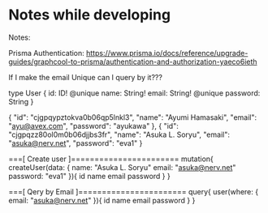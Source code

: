 # Notes while developing

Notes: 



Prisma Authentication:
https://www.prisma.io/docs/reference/upgrade-guides/graphcool-to-prisma/authentication-and-authorization-yaeco6ieth



If I make the email Unique can I query by it???





type User {
  id: ID! @unique
  name: String!
  email: String! @unique
  password: String
}



{
    "id": "cjgpqypztokva0b06qp5lnkl3",
    "name": "Ayumi Hamasaki",
    "email": "ayu@avex.com",
    "password": "ayukawa"
},
{
    "id": "cjgpqzz80ol0m0b06djjbs3fr",
    "name": "Asuka L. Soryu",
    "email": "asuka@nerv.net",
    "password": "eva1"
}






===[ Create user ]=======================
mutation{
  createUser(data: {
    name: "Asuka L. Soryu"
    email: "asuka@nerv.net"
    password: "eva1"
  }){
    id
    name
    email
    password
  }
}




===[ Qery by Email ]=======================
query{
  user(where: { email: "asuka@nerv.net" }){
    id
    name
    email
    password
  }
}